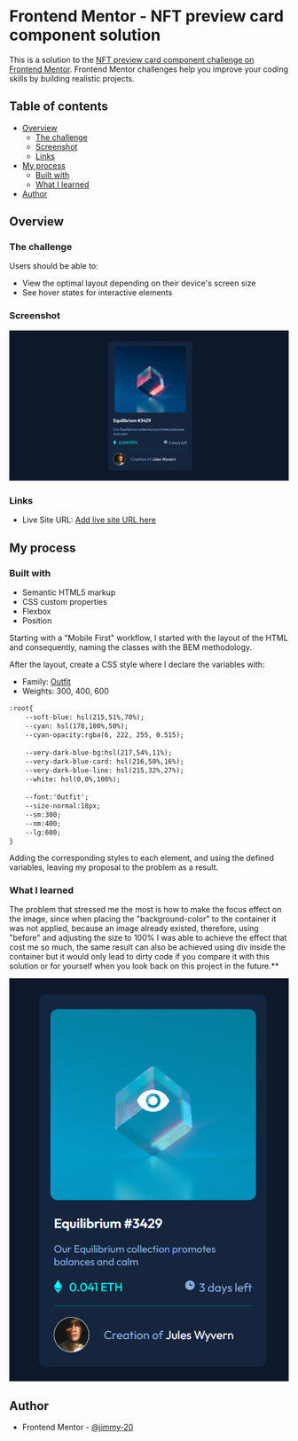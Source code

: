 # Frontend Mentor - NFT preview card component solution

This is a solution to the [NFT preview card component challenge on Frontend Mentor](https://www.frontendmentor.io/challenges/nft-preview-card-component-SbdUL_w0U). Frontend Mentor challenges help you improve your coding skills by building realistic projects. 

## Table of contents

- [Overview](#overview)
  - [The challenge](#the-challenge)
  - [Screenshot](#screenshot)
  - [Links](#links)
- [My process](#my-process)
  - [Built with](#built-with)
  - [What I learned](#what-i-learned)
- [Author](#author)

## Overview

### The challenge

Users should be able to:

- View the optimal layout depending on their device's screen size
- See hover states for interactive elements

### Screenshot

![Screenshot Solution](https://raw.githubusercontent.com/jimmy-20/FM-NFT_Card/master/design/Solution%20NFT.png)

### Links

- Live Site URL: [Add live site URL here](https://your-live-site-url.com)

## My process

### Built with

- Semantic HTML5 markup
- CSS custom properties
- Flexbox
- Position

Starting with a "Mobile First" workflow, I started with the layout of the HTML and consequently, naming the classes with the BEM methodology.

After the layout, create a CSS style where I declare the variables with:

- Family: [Outfit](https://fonts.google.com/specimen/Outfit)
- Weights: 300, 400, 600

```
:root{
    --soft-blue: hsl(215,51%,70%);
    --cyan: hsl(178,100%,50%);
    --cyan-opacity:rgba(6, 222, 255, 0.515);

    --very-dark-blue-bg:hsl(217,54%,11%);
    --very-dark-blue-card: hsl(216,50%,16%);
    --very-dark-blue-line: hsl(215,32%,27%);
    --white: hsl(0,0%,100%);

    --font:'Outfit';
    --size-normal:18px;
    --sm:300;
    --nm:400;
    --lg:600;
}
```

Adding the corresponding styles to each element, and using the defined variables, leaving my proposal to the problem as a result.

### What I learned
The problem that stressed me the most is how to make the focus effect on the image, since when placing the "background-color" to the container it was not applied, because an image already existed, therefore, using "before" and adjusting the size to 100% I was able to achieve the effect that cost me so much,
the same result can also be achieved using div inside the container but it would only lead to dirty code if you compare it with this solution
or for yourself when you look back on this project in the future.**

![Screenshot Solution](https://raw.githubusercontent.com/jimmy-20/FM-NFT_Card/master/design/focus-image.png)
## Author

- Frontend Mentor - [@jimmy-20](https://www.frontendmentor.io/profile/jimmy-20)


